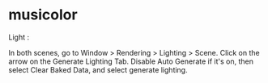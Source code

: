 # musicolor

Light :

In both scenes, go to Window > Rendering > Lighting > Scene.
Click on the arrow on the Generate Lighting Tab.
Disable Auto Generate if it's on, then select Clear Baked Data, and select generate lighting.